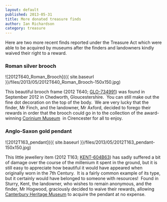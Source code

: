 ```yaml
---
layout: default
published: 2013-05-31
title: More donated treasure finds
author: Ian Richardson
category: treasure
---
```


Here are two more recent finds reported under the Treasure Act which were able to be acquired by museums after the finders and landowners kindly waived their right to a reward.

### Roman silver brooch

![2012T640_Roman_Brooch]({{ site.baseurl }}/files/2013/05/2012T640_Roman_Brooch-150x150.jpg)

This beautiful brooch frame (2012 T640; [GLO-734991](https://finds.org.uk/database/artefacts/record/id/520889)) was found in September 2012 in Chedworth, Gloucestershire.  You can still make out the fine dot decoration on the top of the body.  We are very lucky that the finder, Mr Finch, and the landowner, Mr Axford, decided to forego their rewards in order that the brooch could go in to the collection of the award-winning [Corinium Museum](http://coriniummuseum.org/)  in Cirencester for all to enjoy. 

### Anglo-Saxon gold pendant

![2012T163_pendant]({{ site.baseurl }}/files/2013/05/2012T163_pendant-150x150.jpg)

This little jewellery item (2012 T163; [KENT-604B63](https://finds.org.uk/database/artefacts/record/id/492328)) has sadly suffered a bit of damage over the course of the millenium it spent in the ground, but it is still easy to appreciate how beautiful it would have appeared when originally worn in the 7th Century.  It is a fairly common example of its type, but it certainly would have belonged to someone with resources!  Found in Sturry, Kent, the landowner, who wishes to remain anonymous, and the finder, Mr Hogwood, graciously decided to waive their rewards, allowing [Canterbury Heritage Museum](http://www.canterbury.co.uk/thedms.aspx?dms=13&venue=3030489) to acquire the pendant at no expense.
